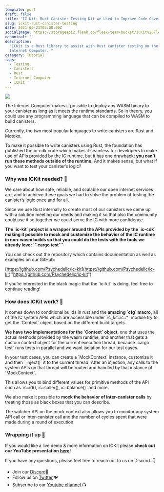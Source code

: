 ```yaml
---
template: post
draft: false
title: "IC Kit: Rust Canister Testing Kit we Used to Improve Code Coverage at Fleek"
slug: ickit-rust-canister-testing
date: 2021-09-21T05:00:00Z
socialImage: https://storageapi2.fleek.co/fleek-team-bucket/ICKit%20Fleek%20Blog%20Header%20Image.png
canonical: ""
description:
  "ICKit is a Rust library to assist with Rust canister testing on the
  Internet Computer. "
category: Tutorial
tags:
  - Testing
  - Canisters
  - Rust
  - Internet Computer
  - ICKit
---
```


![](https://storageapi2.fleek.co/fleek-team-bucket/ICKit%20Fleek%20Blog%20Header%20Image.png)

The Internet Computer makes it possible to deploy any WASM binary to your canister as long as it meets the runtime standards. So in theory, you could use any programming language that can be compiled to WASM to build canisters.

Currently, the two most popular languages to write canisters are Rust and Motoko.

To make it possible to write canisters using Rust, the foundation has published the ic-cdk crate which makes it seamless for developers to make use of APIs provided by the IC runtime, but it has one drawback: **you can’t run these methods outside of the runtime.** And it makes sense, but what if you want to test your canister’s logic?

### Why was ICKit needed? 🤔

We care about how safe, reliable, and scalable our open internet services are, and to achieve these goals we had to solve the problem of testing the canister’s logic once and for all.

Since we use Rust internally to create most of our canisters we came up with a solution meeting our needs and making it so that also the community could use it so together we could serve the IC with more confidence.

**The \`ic-kit\` project is a wrapper around the APIs provided by the \`ic-cdk\` making it possible to mock and customize the behavior of the IC runtime in non-wasm builds so that you could do the tests with the tools we already love: \`\`\`cargo test\`\`\`**

You can check out the repository which contains documentation as well as examples on our GitHub:

[https://github.com/Psychedelic/ic-kit](https://github.com/Psychedelic/ic-kit "https://github.com/Psychedelic/ic-kit")

If you’re interested in the black magic that the \`ic-kit\` is doing, feel free to continue reading!

### How does ICKit work? 🧠

It comes down to conditional builds in rust and the **amazing \`cfg\` macro,** all of the IC system APIs which are accessible under \`ic_kit::ic::\*\` module try to get the \`Context\` object based on the different build targets.

**We have two implementations for the \`Context\` object**, one that uses the actual methods provided by the wasm runtime, and another that gets a custom context object for the current execution thread, because \`cargo test\` runs tests in parallel and we want isolation for our test cases.

In your test cases, you can create a \`MockContext\` instance, customize it and then \`.inject()\` it to the current thread. After an injection, any calls to the system APIs on that thread will be routed and handled by that instance of \`MockContext\`.

This allows you to bind different values for primitive methods of the API such as \`ic::id(), ic::caller(), ic::balance()\` and more.

We also make it possible to **mock the behavior of inter-canister calls** by treating those as black boxes that you can describe.

The watcher API on the mock context also allows you to monitor any system API call or inter-canister call and the number of cycles spent that were made during a round of execution.

### Wrapping it up 👋

If you would like a live demo & more information on ICKit please **check out our YouTube presentation** [**here**](https://youtu.be/w5pzxzrlmN4)**!**

If you have any questions, please feel free to reach out to us on Discord. 👇

- Join our [Discord](https://discord.com/invite/yVEcEzmrgm)💬
- Follow us on [Twitter](https://twitter.com/fleek) 🐦
- Subscribe to our [Youtube channel ](https://www.youtube.com/channel/UCBzlwYM0JjZpjDZ52-SLUmw)📺
